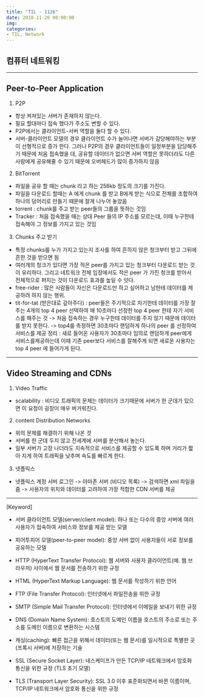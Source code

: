```yaml
---
title: "TIL - 1126"
date: 2018-11-26 00:00:00
img:
categories:
- TIL, Network
---
```


## 컴퓨터 네트워킹

----

## Peer-to-Peer Application

1. P2P
- 항상 켜져있는 서버가 존재하지 않는다.
- 필요 할대마다 접속 했다가 주소도 변할 수 있다.
- P2P에서는 클라이언트-서버 역할을 둘다 할 수 있다.
- 서버-클라이언트 모델의 경우 클라이언트 수가 늘어나면 서버가 감당해야하는 부분이 선형적으로 증가 한다. 그러나 P2P의 경우 클라이언트들이 일정부분을 담당해주기 때문에 처음 접속했을 대, 공유할 데이터가 없으면 서버 역할은 못하더라도 다른 사람에게 공유해줄 수 있기 때문에 오버헤드가 많이 증가하지 않음

2. BitTorrent
- 파일을 공유 할 때는 chunk 라고 하는 256kb 정도의 크기를 가진다.
- 파일을 다운로드 할때는 A 에게 chunk 를 받고 B에게 받는 식으로 전체를 조합하여 하나의 덩어리로 만들기 때문에 잘게 나누어 놓았음
- torrent : chunk를 주고 받는 peer들의 그룹을 뜻하는 것임
- Tracker : 처음 접속했을 때는 상대 Peer 들의 IP 주소를 모르는데, 이때 누구한테 접속해야 그 정보를 가지고 있는 것임

3. Chunks 주고 받기
- 특정 chunks를 누가 가지고 있는지 조사를 하여 흔하지 않은 청크부터 받고 그뒤에 흔한 것을 받으면 됨
- 여러개의 청크가 있다면 가장 적은 peer를 가지고 있는 청크부터 다운로드 받는 것이 유리하다. 그리고 네트워크 전체 입장에서도 적은 peer 가 가진 청크를 받아서 전체적으로 퍼지는 것이 다운로드 효과를 높일 수 잇다.
- free-rider : 많은 사람들이 자신은 다운로드만 하고 싶어하고 남한테 데이터를 제공하려 하지 않는 행위.
- tit-for-tat (받은대로 갚아주다) : peer들은 주기적으로 자기한테 데이터를 가장 잘 주는 4개의 top 4 peer 선택하여 매 10초마다 선정한 top 4 peer 한테 자기 서비스를 해주는 것 -> 처음 접속하는 경우 누구한테 데이터를 주지 않기 때문에 데이터를 받지 못한다. -> top4를 측정하면 30초마다 랜덤하게 하나의 peer 를 선정하여 서비스를 제공
정리 : 새로 들어온 사용자가 30초마다 임의로 랜덤하게 peer에게 서비스를제공하는데 이때 기존 peer보다 서비스를 잘해주게 되면 새로운 사용자는  top 4 peer 에 들어가게 된다.

-------

## Video Streaming and CDNs

1. Video Traffic
- scalability : 비디오 트래픽의 문제는 데이터가 크기때문에 서버가 한 군데가 있으면 이 요청이 굉장이 매우 버거워진다.

2. content Distribution Networks
- 위의 문제를 해결하기 위해 나온 것
- 서버를 한 군데 두지 않고 전세계에 서버를 분산해서 놓는다.
- 일부 서버가 고장 나더라도 지속적으로 서비스를 제공할 수 있도록 하며 거리가 짧아 지게 하여 트래픽을 낮추며 속도를 빠르게 한다.

3. 넷플릭스
- 넷플릭스 계정 서버 로그인 -> 아마존 서버 (비디오 목록) -> 검색하면 xml 파일을 줌 -> 사용자의 위치와 데이터를 고려하여 가장 적합한 CDN 서버를 제공

----

[Keyword]


- 서버 클라이언트 모델(server/client model): 하나 또는 다수의 중앙 서버에 여러 사용자가 접속하여 서비스와 정보를 제공 받는 모델

- 피어투피어 모델(peer-to-peer model): 중앙 서버 없이 사용자들이 서로 정보를 공유하는 모델

- HTTP (HyperText Transfer Protocol): 웹 서버와 사용자 클라이언트(예. 웹 브라우저) 사이에서 웹 문서를 전송하기 위한 규정

- HTML (HyperText Markup Language): 웹 문서를 작성하기 위한 언어

- FTP (File Transfer Protocol): 인터넷에서 파일전송을 위한 규정

- SMTP (Simple Mail Transfer Protocol): 인터넷에서 이메일을 보내기 위한 규정

- DNS (Domain Name System): 호스트의 도메인 이름을 호스트의 주소로 또는 주소를 도메인 이름으로 변환하는 시스템

- 캐싱(caching): 빠른 접근을 위해서 데이터(또는 웹 문서)를 일시적으로 특별한 곳(프록시 서버)에 저장하는 기술

- SSL (Secure Socket Layer): 네스케이프가 만든 TCP/IP 네트웨크에서 암호화 통신을 위한 규정 (TLS 초기 모델)

- TLS (Transport Layer Security): SSL 3.0 이후 표준화되면서 바뀐 이름이며, TCP/IP 네트워크에서 암호화 통신을 위한 규정
